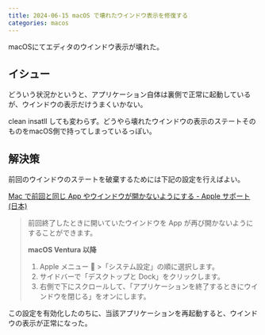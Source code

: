 ```yaml
---
title: 2024-06-15 macOS で壊れたウインドウ表示を修復する
categories: macos
---
```


macOSにてエディタのウインドウ表示が壊れた。

## イシュー

どういう状況かというと、アプリケーション自体は裏側で正常に起動しているが、ウインドウの表示だけうまくいかない。

clean insatll しても変わらず。どうやら壊れたウインドウの表示のステートそのものをmacOS側で持ってしまっているっぽい。

## 解決策

前回のウインドウのステートを破棄するためには下記の設定を行えばよい。

[Mac で前回と同じ App やウインドウが開かないようにする - Apple サポート (日本)](https://support.apple.com/ja-jp/102318)

> 前回終了したときに開いていたウインドウを App が再び開かないようにすることができます。
>
> **macOS Ventura 以降**
> 1. Apple メニュー  >「システム設定」の順に選択します。
> 1. サイドバーで「デスクトップと Dock」をクリックします。
> 1. 右側で下にスクロールして、「アプリケーションを終了するときにウインドウを閉じる」をオンにします。

この設定を有効化したのちに、当該アプリケーションを再起動すると、ウインドウの表示が正常になった。
